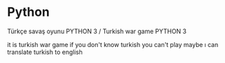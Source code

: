 # Python
Türkçe savaş oyunu PYTHON 3 / Turkish war game PYTHON 3


it is turkish war game if you don't know turkish you can't play 
maybe ı can translate turkish to english
